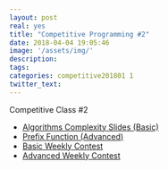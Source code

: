 ```yaml
---
layout: post
real: yes
title: "Competitive Programming #2"
date: 2018-04-04 19:05:46
image: '/assets/img/'
description:
tags:
categories: competitive201801 1
twitter_text:
---
```


Competitive Class #2

* [Algorithms Complexity Slides (Basic)](https://docs.google.com/presentation/d/1N5Ux39iMofP87Y5eGV4rHhqhhyZhfk67wDrxqxnZt24/edit?usp=sharing)
* [Prefix Function (Advanced)](https://e-maxx-eng.appspot.com/string/prefix-function.html)
* [Basic Weekly Contest](https://a2oj.com/contest?ID=36236)
* [Advanced Weekly Contest](https://a2oj.com/contest?ID=36237)
